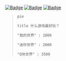 [![Badge](https://img.shields.io/badge/Github-D4rKCN-%234D67df.svg?style=flat-square)](https://github.com/D4rKCN/D4rKCN/)
[![Badge](https://img.shields.io/badge/QQ-592051128-%231298ef.svg?style=flat-square)](https://qm.qq.com/cgi-bin/qm/qr?k=hG8IECQC6D5qERTsFdX-u7BEl4gMe4GF&noverify=0)
[![Badge](https://img.shields.io/badge/Bilibili-D4rK__-%23FF4D99.svg?style=flat-square)](https://b23.tv/A6CdRzF)

> ```mermaid
> pie
> 
> title 什么游戏最好玩？
> 
> "我的世界" : 1000
> 
> "迷你世界" : 2000
> 
> "Q块世界" : 3500
> 
> ```
